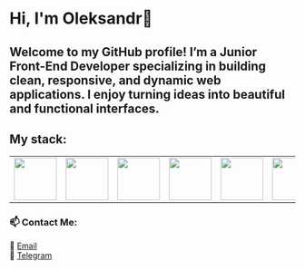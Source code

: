 # Hi, I'm Oleksandr👋

## Welcome to my GitHub profile! I’m a Junior Front-End Developer specializing in building clean, responsive, and dynamic web applications. I enjoy turning ideas into beautiful and functional interfaces.

## My stack:
 <table aling="center">
      <tbody>
        <tr>
          <td><img height="75px" width="75px" src="https://cdn.jsdelivr.net/gh/devicons/devicon@latest/icons/html5/html5-original.svg"/></td>
          <td><img height="75px" width="75px" src="https://cdn.jsdelivr.net/gh/devicons/devicon@latest/icons/css3/css3-original.svg"/></td>
          <td><img height="75px" width="75px"  src="https://cdn.jsdelivr.net/gh/devicons/devicon@latest/icons/javascript/javascript-original.svg"/></td>
          <td><img height="75px" width="75px" src="https://cdn.jsdelivr.net/gh/devicons/devicon@latest/icons/sass/sass-original.svg"/></td>
          <td><img height="75px" width="75px" src="https://cdn.jsdelivr.net/gh/devicons/devicon@latest/icons/gulp/gulp-plain.svg"/></td>
          <td><img height="75px" width="75px" src="https://cdn.jsdelivr.net/gh/devicons/devicon@latest/icons/git/git-original.svg"/></td> 
          <td><img height="75px" width="75px" src="https://cdn.jsdelivr.net/gh/devicons/devicon@latest/icons/github/github-original.svg"/></td> 
        </tr>
      </tbody>
</table>   


### 📫 Contact Me:

📧 <a href="mailto:oleksandr.hus26@gmail.com ">Email</a>
<br>
💬 <a href="https://t.me/sney_it">Telegram</a>
